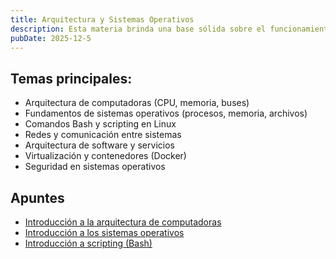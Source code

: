 ```yaml
---
title: Arquitectura y Sistemas Operativos
description: Esta materia brinda una base sólida sobre el funcionamiento interno de las computadoras y los sistemas operativos.
pubDate: 2025-12-5
---
```


## Temas principales:

- Arquitectura de computadoras (CPU, memoria, buses)
- Fundamentos de sistemas operativos (procesos, memoria, archivos)
- Comandos Bash y scripting en Linux
- Redes y comunicación entre sistemas
- Arquitectura de software y servicios
- Virtualización y contenedores (Docker)
- Seguridad en sistemas operativos

## Apuntes

- [Introducción a la arquitectura de computadoras](/apuntes/primer-cuatrimestre/ayso/temas/introduccion-a-la-arquitectura-de-computadoras)
- [Introducción a los sistemas operativos](/apuntes/primer-cuatrimestre/ayso/temas/introduccion-a-los-sistemas-operativos)
- [Introducción a scripting (Bash)](/apuntes/primer-cuatrimestre/ayso/temas/introduccion-a-scripting-bash)
